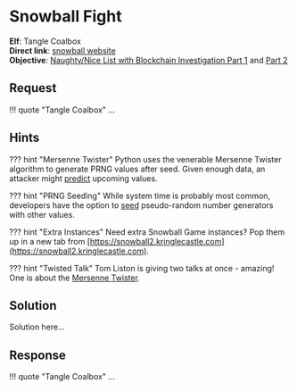 # Snowball Fight

**Elf**: Tangle Coalbox<br/>
**Direct link**: [snowball website](https://snowball.kringlecastle.com/?challenge=snowball&id=e38447c5-a482-4139-a929-fd9fad04083e)<br/>
**Objective**: [Naughty/Nice List with Blockchain Investigation Part 1](../objectives/o11a.md) and [Part 2](../objectives/o11b.md)


## Request

!!! quote "Tangle Coalbox"
    ...


## Hints

??? hint "Mersenne Twister"
    Python uses the venerable Mersenne Twister algorithm to generate PRNG values after seed. Given enough data, an attacker might [predict](https://github.com/kmyk/mersenne-twister-predictor/blob/master/readme.md) upcoming values.

??? hint "PRNG Seeding"
    While system time is probably most common, developers have the option to [seed](https://docs.python.org/3/library/random.html) pseudo-random number generators with other values.

??? hint "Extra Instances"
    Need extra Snowball Game instances? Pop them up in a new tab from [https://snowball2.kringlecastle.com](https://snowball2.kringlecastle.com).

??? hint "Twisted Talk"
    Tom Liston is giving two talks at once - amazing! One is about the [Mersenne Twister](https://www.youtube.com/watch?v=Jo5Nlbqd-Vg).


## Solution

Solution here...


## Response

!!! quote "Tangle Coalbox"
    ...
